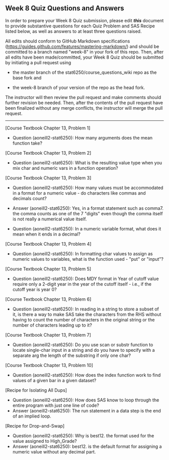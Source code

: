 ## Week 8 Quiz Questions and Answers

In order to prepare your Week 8 Quiz submission, please edit ***this*** document to provide substantive questions for each Quiz Problem and SAS Recipe listed below, as well as answers to at least three questions raised.

All edits should conform to GitHub Markdown specifications (https://guides.github.com/features/mastering-markdown/) and should be committed to a branch named "week-8" in your fork of this repo. Then, after all edits have been made/committed, your Week 8 Quiz should be submitted by initiating a pull request using

- the master branch of the stat6250/course_questions_wiki repo as the base fork and

- the week-8 branch of your version of the repo as the head fork.

The instructor will then review the pull request and make comments should further revision be needed. Then, after the contents of the pull request have been finalized without any merge conflicts, the instructor will merge the pull request.

********************************************************************************



[Course Textbook Chapter 13, Problem 1]
- Question (aoneill2-stat6250): How many arguments does the mean function take?


[Course Textbook Chapter 13, Problem 2]
- Question (aoneill2-stat6250): What is the resulting value type when you mix char and numeric vars in a function operation?


[Course Textbook Chapter 13, Problem 3]
- Question (aoneill2-stat6250): How many values must be accommodated in a format for a numeric value - do characters like commas and decimals count?
- Answer (aoneill2-stat6250): Yes, in a format statement such as comma7. the comma counts as one of the 7 "digits" even though the comma itself is not really a numerical value itself.

- Question (aoneill2-stat6250): In a numeric variable format, what does it mean when it ends in a decimal?

[Course Textbook Chapter 13, Problem 4]
- Question (aoneill2-stat6250): In formatting char values to assign as numeric values to variables, what is the function used - "put" or "input"?

[Course Textbook Chapter 13, Problem 5]
- Question (aoneill2-stat6250): Does MDY format in Year of cutoff value require only a 2-digit year in the year of the cutoff itself - i.e., if the cutoff year is year 0?


[Course Textbook Chapter 13, Problem 6]
- Question (aoneill2-stat6250): In reading in a string to store a subset of it, is there a way to make SAS take the characters from the RHS without having to count the number of characters in the original string or the number of characters leading up to it?


[Course Textbook Chapter 13, Problem 7]
- Question (aoneill2-stat6250): Do you use scan or substr function to locate single-char input in a string and do you have to specify with a separate arg the length of the substring if only one char?


[Course Textbook Chapter 13, Problem 10]
- Question (aoneill2-stat6250): How does the index function work to find values of a given bar in a given dataset?


[Recipe for Isolating All Dups]
- Question (aoneill2-stat6250): How does SAS know to loop through the entire program with just one line of code?
- Answer (aoneill2-stat6250): The run statement in a data step is the end of an implied loop.

[Recipe for Drop-and-Swap]
- Question (aoneill2-stat6250): Why is best12. the format used for the value assigned to High_Grade?
- Answer (aoneill2-stat6250): best12. is the default format for assigning a numeric value without any decimal part.
